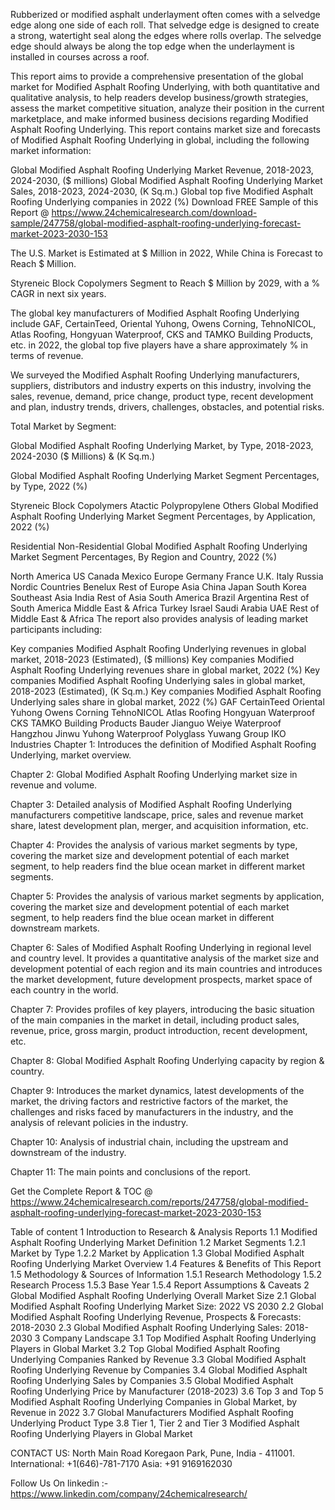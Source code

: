 Rubberized or modified asphalt underlayment often comes with a selvedge edge along one side of each roll. That selvedge edge is designed to create a strong, watertight seal along the edges where rolls overlap. The selvedge edge should always be along the top edge when the underlayment is installed in courses across a roof.

This report aims to provide a comprehensive presentation of the global market for Modified Asphalt Roofing Underlying, with both quantitative and qualitative analysis, to help readers develop business/growth strategies, assess the market competitive situation, analyze their position in the current marketplace, and make informed business decisions regarding Modified Asphalt Roofing Underlying. This report contains market size and forecasts of Modified Asphalt Roofing Underlying in global, including the following market information:

Global Modified Asphalt Roofing Underlying Market Revenue, 2018-2023, 2024-2030, ($ millions)
Global Modified Asphalt Roofing Underlying Market Sales, 2018-2023, 2024-2030, (K Sq.m.)
Global top five Modified Asphalt Roofing Underlying companies in 2022 (%)
Download FREE Sample of this Report @ https://www.24chemicalresearch.com/download-sample/247758/global-modified-asphalt-roofing-underlying-forecast-market-2023-2030-153

The U.S. Market is Estimated at $ Million in 2022, While China is Forecast to Reach $ Million.

Styreneic Block Copolymers Segment to Reach $ Million by 2029, with a % CAGR in next six years.

The global key manufacturers of Modified Asphalt Roofing Underlying include GAF, CertainTeed, Oriental Yuhong, Owens Corning, TehnoNICOL, Atlas Roofing, Hongyuan Waterproof, CKS and TAMKO Building Products, etc. in 2022, the global top five players have a share approximately % in terms of revenue.

We surveyed the Modified Asphalt Roofing Underlying manufacturers, suppliers, distributors and industry experts on this industry, involving the sales, revenue, demand, price change, product type, recent development and plan, industry trends, drivers, challenges, obstacles, and potential risks.

Total Market by Segment:

Global Modified Asphalt Roofing Underlying Market, by Type, 2018-2023, 2024-2030 ($ Millions) & (K Sq.m.)

Global Modified Asphalt Roofing Underlying Market Segment Percentages, by Type, 2022 (%)

Styreneic Block Copolymers
Atactic Polypropylene
Others
Global Modified Asphalt Roofing Underlying Market Segment Percentages, by Application, 2022 (%)

Residential
Non-Residential
Global Modified Asphalt Roofing Underlying Market Segment Percentages, By Region and Country, 2022 (%)

North America
US
Canada
Mexico
Europe
Germany
France
U.K.
Italy
Russia
Nordic Countries
Benelux
Rest of Europe
Asia
China
Japan
South Korea
Southeast Asia
India
Rest of Asia
South America
Brazil
Argentina
Rest of South America
Middle East & Africa
Turkey
Israel
Saudi Arabia
UAE
Rest of Middle East & Africa
The report also provides analysis of leading market participants including:

Key companies Modified Asphalt Roofing Underlying revenues in global market, 2018-2023 (Estimated), ($ millions)
Key companies Modified Asphalt Roofing Underlying revenues share in global market, 2022 (%)
Key companies Modified Asphalt Roofing Underlying sales in global market, 2018-2023 (Estimated), (K Sq.m.)
Key companies Modified Asphalt Roofing Underlying sales share in global market, 2022 (%)
GAF
CertainTeed
Oriental Yuhong
Owens Corning
TehnoNICOL
Atlas Roofing
Hongyuan Waterproof
CKS
TAMKO Building Products
Bauder
Jianguo Weiye Waterproof
Hangzhou Jinwu
Yuhong Waterproof
Polyglass
Yuwang Group
IKO Industries
Chapter 1: Introduces the definition of Modified Asphalt Roofing Underlying, market overview.

Chapter 2: Global Modified Asphalt Roofing Underlying market size in revenue and volume.

Chapter 3: Detailed analysis of Modified Asphalt Roofing Underlying manufacturers competitive landscape, price, sales and revenue market share, latest development plan, merger, and acquisition information, etc.

Chapter 4: Provides the analysis of various market segments by type, covering the market size and development potential of each market segment, to help readers find the blue ocean market in different market segments.

Chapter 5: Provides the analysis of various market segments by application, covering the market size and development potential of each market segment, to help readers find the blue ocean market in different downstream markets.

Chapter 6: Sales of Modified Asphalt Roofing Underlying in regional level and country level. It provides a quantitative analysis of the market size and development potential of each region and its main countries and introduces the market development, future development prospects, market space of each country in the world.

Chapter 7: Provides profiles of key players, introducing the basic situation of the main companies in the market in detail, including product sales, revenue, price, gross margin, product introduction, recent development, etc.

Chapter 8: Global Modified Asphalt Roofing Underlying capacity by region & country.

Chapter 9: Introduces the market dynamics, latest developments of the market, the driving factors and restrictive factors of the market, the challenges and risks faced by manufacturers in the industry, and the analysis of relevant policies in the industry.

Chapter 10: Analysis of industrial chain, including the upstream and downstream of the industry.

Chapter 11: The main points and conclusions of the report.

Get the Complete Report & TOC @ https://www.24chemicalresearch.com/reports/247758/global-modified-asphalt-roofing-underlying-forecast-market-2023-2030-153

Table of content
1 Introduction to Research & Analysis Reports
1.1 Modified Asphalt Roofing Underlying Market Definition
1.2 Market Segments
1.2.1 Market by Type
1.2.2 Market by Application
1.3 Global Modified Asphalt Roofing Underlying Market Overview
1.4 Features & Benefits of This Report
1.5 Methodology & Sources of Information
1.5.1 Research Methodology
1.5.2 Research Process
1.5.3 Base Year
1.5.4 Report Assumptions & Caveats
2 Global Modified Asphalt Roofing Underlying Overall Market Size
2.1 Global Modified Asphalt Roofing Underlying Market Size: 2022 VS 2030
2.2 Global Modified Asphalt Roofing Underlying Revenue, Prospects & Forecasts: 2018-2030
2.3 Global Modified Asphalt Roofing Underlying Sales: 2018-2030
3 Company Landscape
3.1 Top Modified Asphalt Roofing Underlying Players in Global Market
3.2 Top Global Modified Asphalt Roofing Underlying Companies Ranked by Revenue
3.3 Global Modified Asphalt Roofing Underlying Revenue by Companies
3.4 Global Modified Asphalt Roofing Underlying Sales by Companies
3.5 Global Modified Asphalt Roofing Underlying Price by Manufacturer (2018-2023)
3.6 Top 3 and Top 5 Modified Asphalt Roofing Underlying Companies in Global Market, by Revenue in 2022
3.7 Global Manufacturers Modified Asphalt Roofing Underlying Product Type
3.8 Tier 1, Tier 2 and Tier 3 Modified Asphalt Roofing Underlying Players in Global Market

CONTACT US:
North Main Road Koregaon Park, Pune, India - 411001.
International: +1(646)-781-7170
Asia: +91 9169162030

Follow Us On linkedin :- https://www.linkedin.com/company/24chemicalresearch/
